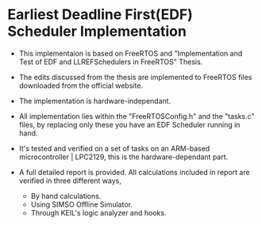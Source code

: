 # Earliest Deadline First(EDF) Scheduler Implementation

* This implementaion is based on FreeRTOS and "Implementation and Test of EDF and LLREFSchedulers in FreeRTOS" Thesis.

* The edits discussed from the thesis are implemented to FreeRTOS files downloaded from the official website.
* The implementation is hardware-independant.
* All implementation lies within the "FreeRTOSConfig.h" and the "tasks.c" files, by replacing only these you have an EDF Scheduler running in hand.

* It's tested and verified on a set of tasks on an ARM-based microcontroller | LPC2129, this is the hardware-dependant part.
* A full detailed report is provided. All calculations included in report are verified in three different ways,
    * By hand calculations.
    * Using SIMSO Offline Simulator.
    * Through KEIL's logic analyzer and hooks.
